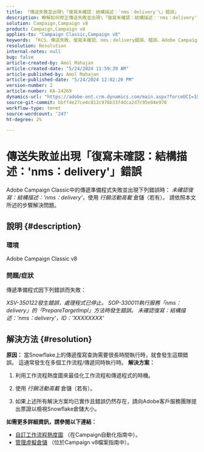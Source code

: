 ```yaml
---
title: 「傳送失敗並出現\「復寫未確認：結構描述：'nms：delivery'\」錯誤」
description: 瞭解如何修正傳送失敗並出現\「復寫未確認：結構描述：'nms：delivery'\」錯誤的Adobe Campaign Classic問題。
solution: Campaign,Campaign v8
product: Campaign,Campaign v8
applies-to: "Campaign Classic,Campaign v8"
keywords: 「KCS、傳送失敗、復寫未確認、nms：delivery錯誤、錯誤、Adobe Campaign Classic、ACC v8」
resolution: Resolution
internal-notes: null
bug: false
article-created-by: Amol Mahajan
article-created-date: "5/24/2024 11:59:39 AM"
article-published-by: Amol Mahajan
article-published-date: "5/24/2024 12:02:20 PM"
version-number: 2
article-number: KA-24269
dynamics-url: "https://adobe-ent.crm.dynamics.com/main.aspx?forceUCI=1&pagetype=entityrecord&etn=knowledgearticle&id=e13b4a17-c519-ef11-9f89-000d3a37816b"
source-git-commit: bbff4e27ce4c812c976b33f4dca2d7c95e04e970
workflow-type: tm+mt
source-wordcount: '247'
ht-degree: 2%

---
```


# 傳送失敗並出現「復寫未確認：結構描述：&#39;nms：delivery&#39;」錯誤


Adobe Campaign Classic中的傳遞準備程式失敗並出現下列錯誤時： *未確認復寫：結構描述：&#39;nms：delivery&#39;*，使用 *行銷活動高載* 倉儲（若有）。 請依照本文所述的步驟解決問題。

## 說明 {#description}


### <b>環境</b>

Adobe Campaign Classic v8



### <b>問題/症狀</b>

傳遞準備程式因下列錯誤而失敗：

*XSV-350122發生錯誤，處理程式已停止。*
*SOP-330011執行服務「nms：delivery」的「PrepareTargetImpl」方法時發生錯誤。*
*未確認復寫：結構描述：&#39;nms：delivery&#39;，ID：&#39;XXXXXXXX&#39;*


## 解決方法 {#resolution}

<b>原因：</b>
當Snowflake上的傳遞復寫查詢需要很長時間執行時，就會發生這類錯誤。 這通常發生在多個工作流程/傳遞同時執行時。
<b>解決方案：</b>
1. 利用工作流程熱度圖來最佳化工作流程和傳遞程式的時機。


2. 使用 *行銷活動高載* 倉儲（若有）。


3. 如果上述所有解決方案均已實作且錯誤仍然存在，請向Adobe客戶服務團隊提出票證以檢視Snowflake倉儲大小。


<b>如需更多詳細資訊，請參閱以下連結：</b>

- [自訂工作流程熱度圖](https://experienceleague.adobe.com/en/docs/campaign/automation/workflows/monitoring-workflows/heatmap#using-the-heatmap) （在Campaign自動化指南中）。
- [管理虛擬倉儲](https://experienceleague.adobe.com/en/docs/campaign/campaign-v8/data/workflows#warehouse) （位於Campaign v8檔案指南中）。

